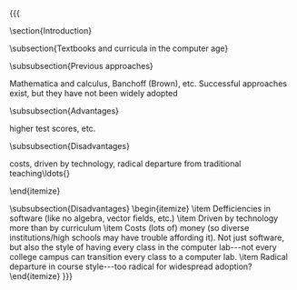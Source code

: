 {{{

\section{Introduction}



\subsection{Textbooks and curricula in the computer age}



\subsubsection{Previous approaches}

Mathematica and calculus, Banchoff (Brown), etc.  Successful approaches exist, but they have not been widely adopted


\subsubsection{Advantages}

higher test scores, etc.


\subsubsection{Disadvantages}

costs, driven by technology, radical departure from traditional teaching\ldots{}

\end{itemize}

\subsubsection{Disadvantages}
\begin{itemize}
\item Defficiencies in software (like no algebra, vector fields, etc.) 
\item Driven by technology more than by curriculum 
\item Costs (lots of) money (so diverse institutions/high schools may have
trouble affording it). Not just software, but also the style of having
every class in the computer lab---not every college campus can transition
every class to a computer lab. 
\item Radical departure in course style---too radical for widespread adoption?
\end{itemize}
}}}
